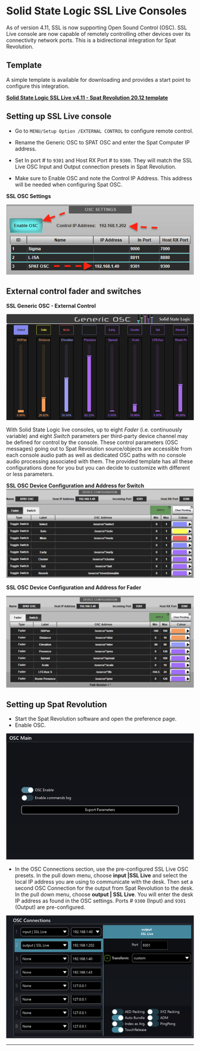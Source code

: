 # Solid State Logic SSL Live Consoles


As of version 4.11, SSL is now supporting Open Sound Control (OSC). SSL Live console are now capable of remotely controlling other devices over its connectivity network ports. This is a bidirectional integration for Spat Revolution. 

## Template 

A simple template is available for downloading and provides a start point to configure this integration.

**[Solid State Logic SSL Live v4.11 - Spat Revolution 20.12 template](https://public.3.basecamp.com/p/CSWr2SGggU6bbdZfTysp6LXj)**

## Setting up SSL Live console

* Go to <code>MENU/Setup Option /EXTERNAL CONTROL</code> to configure remote control.

* Rename the Generic OSC to SPAT OSC and enter the Spat Computer IP address.

* Set In port # to <code>9301</code> and Host RX Port # to <code>9300</code>. They will match the SSL Live OSC Input and Output connection presets in Spat Revolution.

* Make sure to Enable OSC and note the Control IP Address. This address will be needed when configuring Spat OSC.


**SSL OSC Settings**

![SSL Live Spat OSC Swiches](include/ssl_live_4.png)



## External control fader and switches


**SSL Generic OSC - External Control**

![SSL Live Spat OSC Swiches](include/ssl_live_3.png)

With Solid State Logic live consoles, up to eight *Fader* (i.e. continuously variable) and eight *Switch* parameters per third-party device channel may be defined for control by the console. These control parameters (OSC messages) going out to Spat Revolution source/objects are accessible from each console audio path as well as dedicated OSC paths with no console audio processing associated with them. The provided template has all these configurations done for you but you can decide to customize with different or less parameters.

**SSL OSC Device Configuration and Address for Switch**
![SSL Live Spat OSC Swiches](include/ssl_live_1.png)

 
**SSL OSC Device Configuration and Address for Fader**

![SSL Live Spat OSC Faders](include/ssl_live_2.png) 

## Setting up Spat Revolution

* Start the Spat Revolution software and open the preference page.
* Enable OSC.

![Enable OSC](include/Digico_2.png) 


* In the OSC Connections section, use the pre-configured SSL Live OSC presets. In the pull down menu, choose **input |SSL Live** and select the local IP address you are using to communicate with the desk. Then set a second OSC Connection for the output from Spat Revolution to the desk. In the pull down menu, choose **output | SSL Live**. You will enter the desk IP address as found in the OSC settings. Ports # <code>9300</code> (Input) and <code>9301</code> (Output) are pre-configured.

![OSC Connections DiGiCo Presets](include/ssl_osc_communication.png)
 


----
